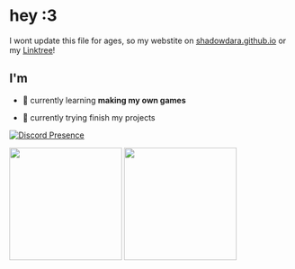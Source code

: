 # hey :3

<!--

<details><summary>MORE</summary><br><p>soon</p></details>

-->

<!--

<pre>
 ______  _                                ______                        
(_____ \| |                              / _____)                       
 _____) ) | ____ _   _    ____  _   _   | /  ___  ____ ____   ____  ___ 
|  ____/| |/ _  | | | |  |    \| | | |  | | (___)/ _  |    \ / _  )/___)
| |     | ( ( | | |_| |  | | | | |_| |  | \____/( ( | | | | ( (/ /|___ |
|_|     |_|\_||_|\__  |  |_|_|_|\__  |   \_____/ \_||_|_|_|_|\____|___/ 
                (____/         (____/                                   
</pre>

-->

I wont update this file for ages, so my webstite on [shadowdara.github.io](https://shadowdara.github.io) or my [Linktree](https://linktr.ee/shadowdara)!

## I'm

- 🌱 currently learning **making my own games**

- 🔭 currently trying finish my projects


[![Discord Presence](https://lanyard.cnrad.dev/api/843919195187183637)](https://discord.com/users/843919195187183637)


<picture>
  <source
    srcset="https://github-readme-stats.vercel.app/api?username=Shadowdara&theme=midnight-purple&show_icons=true"
    media="(prefers-color-scheme: dark)"
  />
  <source
    srcset="https://github-readme-stats.vercel.app/api?username=Shadowdara&theme=midnight-purple&show_icons=true&bg_color=FFE1FA&text_color=000000&title_color=FF00D8"
    media="(prefers-color-scheme: light), (prefers-color-scheme: no-preference)"
  />
  <img height=200 src="https://github-readme-stats.vercel.app/api?username=Shadowdara&theme=midnight-purple&show_icons=true" />
</picture>

<!-- Graph View Nor -->
<picture>
  <source
    srcset="https://github-readme-stats.vercel.app/api/top-langs/?username=Shadowdara&exclude_repo=upptime&layout=compact&theme=midnight-purple&langs_count=8&hide=markdown,ini"
    media="(prefers-color-scheme: dark)"
  />
  <source
    srcset="https://github-readme-stats.vercel.app/api/top-langs/?username=Shadowdara&exclude_repo=upptime&layout=compact&theme=midnight-purple&bg_color=FFE1FA&text_color=000000&title_color=FF00D8&langs_count=8&hide=markdown,ini"
    media="(prefers-color-scheme: light), (prefers-color-scheme: no-preference)"
  />
  <img height=200 src="https://github-readme-stats.vercel.app/api/top-langs/?username=Shadowdara&exclude_repo=upptime&layout=compact&theme=midnight-purple&langs_count=8&hide=markdown,ini" />
</picture>

<!--

Credits

ASCII Text

<a href="https://manytools.org/hacker-tools/ascii-banner/"></a>


-->

